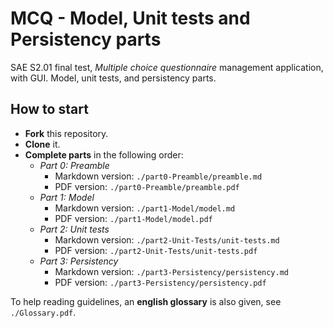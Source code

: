 # MCQ - Model, Unit tests and Persistency parts

SAE S2.01 final test, _Multiple choice questionnaire_ management application, with GUI. 
Model, unit tests, and persistency parts.

## How to start

- **Fork** this repository.
- **Clone** it.
- **Complete parts** in the following order:
  - _Part 0: Preamble_ 
    - Markdown version: `./part0-Preamble/preamble.md`
    - PDF version: `./part0-Preamble/preamble.pdf`
  - _Part 1: Model_
    - Markdown version: `./part1-Model/model.md`
    - PDF version: `./part1-Model/model.pdf`
  - _Part 2: Unit tests_ 
      - Markdown version: `./part2-Unit-Tests/unit-tests.md`
      - PDF version: `./part2-Unit-Tests/unit-tests.pdf`
  - _Part 3: Persistency_
      - Markdown version: `./part3-Persistency/persistency.md`
      - PDF version: `./part3-Persistency/persistency.pdf`

To help reading guidelines, an **english glossary** is also given, see `./Glossary.pdf`.
